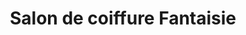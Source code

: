 ---
title: "Salon de coiffure Fantaisie"
url: /montreal/salon-de-coiffure-fantaisie/
shop: Friseur
---